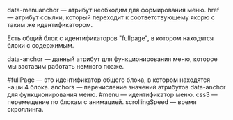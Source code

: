 data-menuanchor — атрибут необходим для формирования меню.
href — атрибут ссылки, который переходит к соответствующему якорю с таким же идентификатором.

Есть общий блок с идентификаторов "fullpage", в котором находятся блоки с содержимым.

data-anchor — данный атрибут для функционирования меню, которое мы заставим работать немного позже.

#fullPage — это идентификатор общего блока, в котором находятся наши 4 блока.
anchors — перечисление значений атрибутов data-anchor для функционирования меню.
#menu — идентификатор меню.
css3 — перемещение по блокам с анимацией.
scrollingSpeed — время скроллинга.

